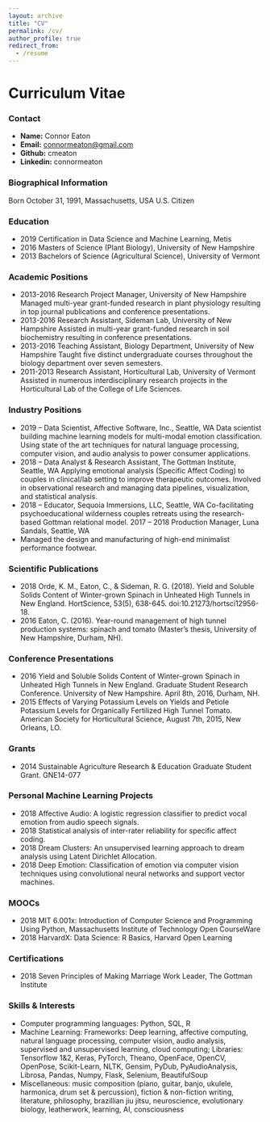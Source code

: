 ```yaml
---
layout: archive
title: "CV"
permalink: /cv/
author_profile: true
redirect_from:
  - /resume
---
```


# Curriculum Vitae


### Contact
- **Name:** Connor Eaton
- **Email:** connormeaton@gmail.com
- **Github:** cmeaton
- **Linkedin:** connormeaton

### Biographical Information
Born October 31, 1991, Massachusetts, USA
U.S. Citizen

### Education
- 2019		Certification in Data Science and Machine Learning, Metis
- 2016		Masters of Science (Plant Biology), University of New Hampshire
- 2013		Bachelors of Science (Agricultural Science), University of Vermont

### Academic Positions
- 2013-2016	Research Project Manager, University of New Hampshire
Managed multi-year grant-funded research in plant physiology resulting in top journal publications and conference presentations.
- 2013-2016	Research Assistant, Sideman Lab, University of New Hampshire
Assisted in multi-year grant-funded research in soil biochemistry resulting in conference presentations.
- 2013-2016	Teaching Assistant, Biology Department, University of New Hampshire
Taught five distinct undergraduate courses throughout the biology department over seven semesters.
- 2011-2013	Research Assistant, Horticultural Lab, University of Vermont 
Assisted in numerous interdisciplinary research projects in the Horticultural Lab of the College of Life Sciences.

### Industry Positions
- 2019 –		Data Scientist, Affective Software, Inc., Seattle, WA
Data scientist building machine learning models for multi-modal emotion classification. Using state of the art techniques for natural language processing, computer vision, and audio analysis to power consumer applications.
- 2018 –		Data Analyst & Research Assistant, The Gottman Institute, Seattle, WA
Applying emotional analysis (Specific Affect Coding) to couples in clinical/lab setting to improve therapeutic outcomes. Involved in observational research and managing data pipelines, visualization, and statistical analysis.
- 2018 –		Educator, Sequoia Immersions, LLC, Seattle, WA
Co-facilitating psychoeducational wilderness couples retreats using the research-based Gottman relational model.
2017 – 2018       Production Manager, Luna Sandals, Seattle, WA
- Managed the design and manufacturing of high-end minimalist performance footwear.

### Scientific Publications
- 2018	Orde, K. M., Eaton, C., & Sideman, R. G. (2018). Yield and Soluble Solids Content of Winter-grown Spinach in Unheated High Tunnels in New England. HortScience, 53(5), 638-645. doi:10.21273/hortsci12956-18.  
- 2016	Eaton, C. (2016). Year-round management of high tunnel production systems: spinach and tomato (Master’s thesis, University of New Hampshire, Durham, NH). 

### Conference Presentations
- 2016	Yield and Soluble Solids Content of Winter-grown Spinach in Unheated High Tunnels in New England. Graduate Student Research Conference. University of New Hampshire. April 8th, 2016, Durham, NH.
- 2015	Effects of Varying Potassium Levels on Yields and Petiole Potassium Levels for Organically Fertilized High Tunnel Tomato. American Society for Horticultural Science, August 7th, 2015, New Orleans, LO.

### Grants
- 2014		Sustainable Agriculture Research & Education Graduate Student Grant. GNE14-077

### Personal Machine Learning Projects
- 2018	Affective Audio: A logistic regression classifier to predict vocal emotion from audio         speech signals.
- 2018		Statistical analysis of inter-rater reliability for specific affect coding.
- 2018	Dream Clusters: An unsupervised learning approach to dream analysis using Latent Dirichlet Allocation.
- 2018	Deep Emotion: Classification of emotion via computer vision techniques using convolutional neural networks and support vector machines.

### MOOCs
- 2018  	MIT 6.001x: Introduction of Computer Science and Programming Using Python, Massachusetts Institute of Technology Open CourseWare 
- 2018		HarvardX: Data Science: R Basics, Harvard Open Learning

### Certifications
- 2018		Seven Principles of Making Marriage Work Leader, The Gottman Institute

### Skills & Interests
- Computer programming languages: Python, SQL, R
- Machine Learning: Frameworks: Deep learning, affective computing, natural language processing, computer vision, audio analysis, supervised and unsupervised learning, cloud computing; Libraries: Tensorflow 1&2, Keras, PyTorch, Theano, OpenFace, OpenCV, OpenPose,  Scikit-Learn, NLTK, Gensim, PyDub, PyAudioAnalysis, Librosa, Pandas, Numpy, Flask, Selenium, BeautifulSoup
- Miscellaneous: music composition (piano, guitar, banjo, ukulele, harmonica, drum set & percussion), fiction & non-fiction writing, literature, philosophy, brazillian jiu jitsu, neuroscience, evolutionary biology, leatherwork, learning, AI, consciousness


